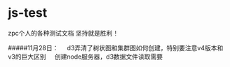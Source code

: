 # js-test
zpc个人的各种测试文档
坚持就是胜利！




#####11月28日：
     d3弄清了树状图和集群图如何创建，特别要注意v4版本和v3的巨大区别
     创建node服务器，d3数据文件读取需要
